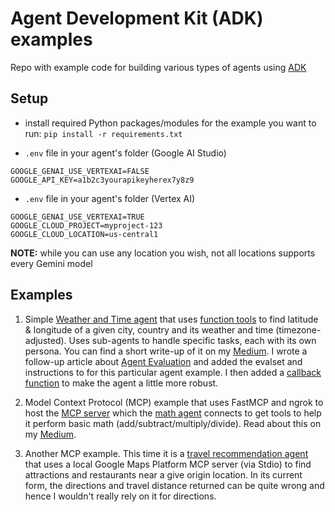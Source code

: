 # Agent Development Kit (ADK) examples

Repo with example code for building various types of agents using [ADK](https://google.github.io/adk-docs/)

## Setup
- install required Python packages/modules for the example you want to run: `pip install -r requirements.txt`

- `.env` file in your agent's folder (Google AI Studio)
```
GOOGLE_GENAI_USE_VERTEXAI=FALSE
GOOGLE_API_KEY=a1b2c3yourapikeyherex7y8z9
```

- `.env` file in your agent's folder (Vertex AI)
```
GOOGLE_GENAI_USE_VERTEXAI=TRUE
GOOGLE_CLOUD_PROJECT=myproject-123
GOOGLE_CLOUD_LOCATION=us-central1
```
**NOTE:** while you can use any location you wish, not all locations supports every Gemini model


## Examples
1. Simple [Weather and Time agent](./01_weather_time_agent/) that uses [function tools](https://google.github.io/adk-docs/tools/function-tools/) to find latitude & longitude of a given city, country and its weather and time (timezone-adjusted).  Uses sub-agents to handle specific tasks, each with its own persona.  You can find a short write-up of it on my [Medium](https://medium.com/google-cloud/getting-started-with-agent-development-kit-function-tools-3f038ee646ea).  I wrote a follow-up article about [Agent Evaluation](https://medium.com/google-cloud/testing-with-agent-development-kit-agent-evaluations-76a9eec27965) and added the evalset and instructions to for this particular agent example. I then added a [callback function](https://medium.com/google-cloud/developing-with-agent-development-kit-using-callbacks-7a6285139432) to make the agent a little more robust.

2. Model Context Protocol (MCP) example that uses FastMCP and ngrok to host the [MCP server](./02_math_agent_w_fastmcp/mcp_server/) which the [math agent](./02_math_agent_w_fastmcp/) connects to get tools to help it perform basic math (add/subtract/multiply/divide). Read about this on my [Medium](https://medium.com/google-cloud/developing-with-agent-development-kit-featuring-fastmcp-ngrok-807c552b90fd).

3. Another MCP example.  This time it is a [travel recommendation agent](./03_travel_rec_agent_w_maps_mcp/) that uses a local Google Maps Platform MCP server (via Stdio) to find attractions and restaurants near a give origin location.  In its current form, the directions and travel distance returned can be quite wrong and hence I wouldn't really rely on it for directions.
